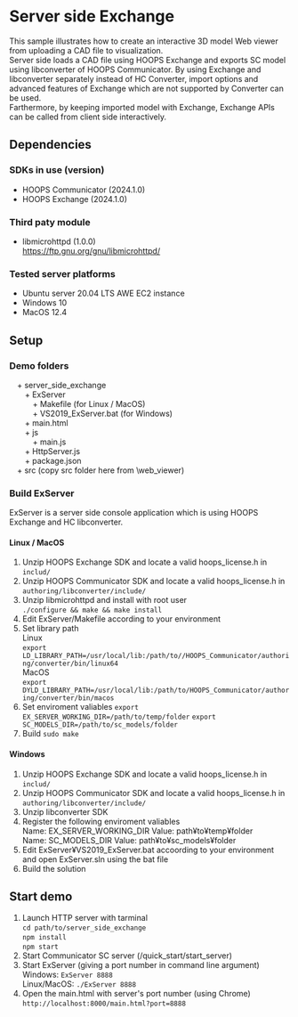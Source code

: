 # Server side Exchange
This sample illustrates how to create an interactive 3D model Web viewer from uploading a CAD file to visualization.<br>
Server side loads a CAD file using HOOPS Exchange and exports SC model using libconverter of HOOPS Communicator. By using Exchange and libconverter separately instead of HC Converter, import options and advanced features of Exchange which are not supported by Converter can be used.<br>
Farthermore, by keeping imported model with Exchange, Exchange APIs can be called from client side interactively.<br>

## Dependencies
### SDKs in use (version)
* HOOPS Communicator (2024.1.0)
* HOOPS Exchange (2024.1.0)

### Third paty module
* libmicrohttpd (1.0.0)<br>
  https://ftp.gnu.org/gnu/libmicrohttpd/

### Tested server platforms
* Ubuntu server 20.04 LTS AWE EC2 instance
* Windows 10
* MacOS 12.4

## Setup
### Demo folders
&emsp;+ server_side_exchange<br>
&emsp;&emsp;+ ExServer<br>
&emsp;&emsp;&emsp;+ Makefile (for Linux / MacOS)<br>
&emsp;&emsp;&emsp;+ VS2019_ExServer.bat (for Windows)<br>
&emsp;&emsp;+ main.html<br>
&emsp;&emsp;+ js<br>
&emsp;&emsp;&emsp;+ main.js<br>
&emsp;&emsp;+ HttpServer.js<br>
&emsp;&emsp;+ package.json<br>
&emsp;+ src (copy src folder here from <Communicator SDK>\web_viewer)<br>

### Build ExServer
ExServer is a server side console application which is using HOOPS Exchange and HC libconverter. <br>
#### Linux / MacOS
1. Unzip HOOPS Exchange SDK and locate a valid hoops_license.h in `includ/` 
2. Unzip HOOPS Communicator SDK and locate a valid hoops_license.h in `authoring/libconverter/include/`
3. Unzip libmicrohttpd and install with root user<br>
    `./configure && make && make install`
4. Edit ExServer/Makefile according to your environment
5. Set library path<br>
  Linux<br>
    `export LD_LIBRARY_PATH=/usr/local/lib:/path/to//HOOPS_Communicator/authoring/converter/bin/linux64`<br>
  MacOS<br>
    `export DYLD_LIBRARY_PATH=/usr/local/lib:/path/to/HOOPS_Communicator/authoring/converter/bin/macos`<br>
6. Set enviroment valiables
    `export EX_SERVER_WORKING_DIR=/path/to/temp/folder`
    `export SC_MODELS_DIR=/path/to/sc_models/folder`
7. Build `sudo make`

#### Windows
1. Unzip HOOPS Exchange SDK and locate a valid hoops_license.h in `includ/` 
2. Unzip HOOPS Communicator SDK and locate a valid hoops_license.h in `authoring/libconverter/include/`
3. Unzip libconverter SDK
4. Register the following enviroment valiables<br>
    Name: EX_SERVER_WORKING_DIR   Value: path¥to¥temp¥folder<br>
    Name: SC_MODELS_DIR           Value: path¥to¥sc_models¥folder<br>
5. Edit ExServer¥VS2019_ExServer.bat accoording to your environment and open ExServer.sln using the bat file
6. Build the solution
     
## Start demo
1. Launch HTTP server with tarminal<br>
    `cd path/to/server_side_exchange`<br>
    `npm install`<br>
    `npm start`<br>
2. Start Communicator SC server (<Communicator SDK>/quick_start/start_server)
3. Start ExServer (giving a port number in command line argument)<br>
    Windows: `ExServer 8888`<br>
    Linux/MacOS: `./ExServer 8888`<br>
4. Open the main.html with server's port number (using Chrome)<br>
    `http://localhost:8000/main.html?port=8888`
    

